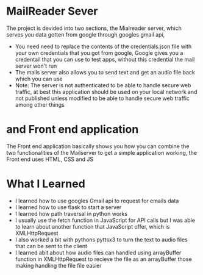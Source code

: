 # MailReader Sever 

The project is devided into two sections, the Mialreader server, which serves you data gotten from google through googles gmail api,

* You need need to replace the contents of the credentials.json file with your own credentials that you got from google, Google gives you a credentail that you can use to test apps, without this credential the mail server won't run
* The mails server also allows you to send text and get an audio file back which you can use
* Note: The server is not authenticated to be able to handle secure web traffic, at best this application should be used on your local network and not published unless modified to be able to handle secure web traffic among other things
# and Front end application

The Front end application basically shows you how you can combine the two functionalities of the Mailserver to get a simple application working, the Front end uses HTML, CSS and JS 


# What I Learned

* I learned how to use googles Gmail api to request for emails data
* I learned how to use flask to start a server
* I learned how path traversal in python works
* I usually use the fetch function in JavaScript for API calls but I was able to learn about another function that JavaScript offer, which is XMLHttpRequest
* I also worked a bit with pythons pyttsx3 to turn the text to audio files that can be sent to the client
* I learned abit about how audio files can handled using arrayBuffer function in XMLHttpRequest to recieve the file as an arrayBuffer those making handling the file file easier
